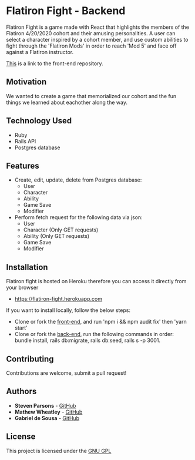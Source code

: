 # Flatiron Fight - Backend

Flatiron Fight is a game made with React that highlights the members of the Flatiron 4/20/2020 cohort and their amusing personalities. A user can select a character inspired by a cohort member, and use custom abilities to fight through the 'Flatiron Mods' in order to reach 'Mod 5' and face off against a Flatiron instructor.

[This](https://github.com/sap2411/module-4-project-fantasy-rpg-frontend) is a link to the front-end repository.

## Motivation

We wanted to create a game that memorialized our cohort and the fun things we learned about eachother along the way.


## Technology Used

- Ruby
- Rails API
- Postgres database

## Features

- Create, edit, update, delete from Postgres database:
  - User
  - Character
  - Ability
  - Game Save
  - Modifier
- Perform fetch request for the following data via json:
  - User
  - Character (Only GET requests)
  - Ability (Only GET requests)
  - Game Save
  - Modifier

## Installation

Flatiron fight is hosted on Heroku therefore you can access it directly from your browser
- https://flatiron-fight.herokuapp.com

If you want to install locally, follow the below steps:
- Clone or fork the [front-end](https://github.com/sap2411/module-4-project-fantasy-rpg-frontend), and run 'npm i && npm audit fix' then 'yarn start'
- Clone or fork the [back-end](https://github.com/mathewpwheatley/module-4-project-fantasy-rpg-backend), run the following commands in order: bundle install, rails db:migrate, rails db:seed, rails s -p 3001.

## Contributing

Contributions are welcome, submit a pull request!

## Authors

* **Steven Parsons** - [GitHub](https://github.com/sap24471)
* **Mathew Wheatley** - [GitHub](https://github.com/mathewpwheatley)
* **Gabriel de Sousa** - [GitHub](https://github.com/GabedeSousa)

## License

This project is licensed under the [GNU GPL](https://www.gnu.org/licenses/gpl-3.0.en.html)
